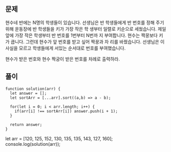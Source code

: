 ## 문제

현수네 반에는 N명의 학생들이 있습니다.
선생님은 반 학생들에게 반 번호를 정해 주기 위해 운동장에 반 학생들을 키가 가장 작은 학 생부터 일렬로 키순으로 세웠습니다.
제일 앞에 가장 작은 학생부터 반 번호를 1번부터 N번까 지 부여합니다. 현수는 짝꿍보다 키가 큽니다.
그런데 현수가 앞 번호를 받고 싶어 짝꿍과 자 리를 바꿨습니다.
선생님은 이 사실을 모르고 학생들에게 서있는 순서대로 번호를 부여했습니다.

현수가 받은 번호와 현수 짝궁이 받은 번호를 차례로 출력하라.

## 풀이

```
function solution(arr) {
  let answer = [];
  let sortArr = [...arr].sort((a,b) => a - b);

  for(let i = 0; i < arr.length; i++) {
    if(arr[i] !== sortArr[i]) answer.push(i + 1);
  }

  return answer;
}
```

let arr = [120, 125, 152, 130, 135, 135, 143, 127, 160];
console.log(solution(arr));

